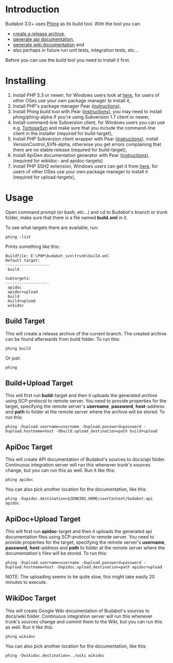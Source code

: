 # Introduction #

Budabot 3.0+ uses [Phing](http://www.phing.info/) as its build tool. With the tool you can:
  * [create a release archive](Creating_a_Release.md),
  * [generate api documentation](http://ci.budabot.com/userContent/budabot-api/index.html),
  * [generate wiki documentation](ApiIndex.md) and
  * also perhaps in future run unit tests, integration tests, etc...

Before you can use the build tool you need to install it first.

# Installing #

  1. Install PHP 5.3 or newer, for Windows users look at [here](http://windows.php.net/download/), for users of other OSes use your own package manager to install it,
  1. Install PHP's package manager Pear ([instructions](http://pear.php.net/manual/en/installation.getting.php)),
  1. Install Phing build tool with Pear ([instructions](http://www.phing.info/trac/wiki/Users/Installation)), you may need to install phing/phing-alpha if you're using Subversion 1.7 client or newer,
  1. Install command-line Subversion client, for Windows users you can use e.g. [TortoiseSvn](http://tortoisesvn.net/downloads.html) and make sure that you include the command-line client in the installer (required for build-target),
  1. Install PHP Subversion client wrapper with Pear ([instructions](https://pear.php.net/package/VersionControl_SVN/)), install VersionControl\_SVN-alpha, otherwise you get errors complaining that there are no stable release (required for build-target),
  1. Install ApiGen documentation generator with Pear ([instructions](http://apigen.org/##installation)), (required for wikidoc- and apidoc-targets)
  1. Install PHP SSH2 extension, Windows users can get it from [here](http://downloads.php.net/pierre/), for users of other OSes use your own package manager to install it (required for upload-targets),

# Usage #
Open command prompt (or bash, etc...) and cd to Budabot's branch or trunk folder, make sure that there is a file named **build.xml** in it.

To see what targets there are available, run:
```
phing -list
```
Prints something like this:
```
Buildfile: E:\PHP\budabot_svn\trunk\build.xml
Default target:
-------------------
 build

Subtargets:
-------------------
 apidoc
 apidoc+upload
 build
 build+upload
 wikidoc
```

## Build Target ##
This will create a release archive of the current branch. The created archive can be found afterwards from build folder.
To run this:
```
phing build
```
Or just:
```
phing
```

## Build+Upload Target ##
This will first run **build**-target and then it uploads the generated archive using SCP-protocol to remote server.
You need to provide properties for the target, specifying the remote server's **username**, **password**, **host**-address and **path** to folder at the remote server where the archive will be stored.
To run this:
```
phing -Dupload.username=username -Dupload.password=password -Dupload.hostname=host -Dbuild.upload_destination=path build+upload
```

## ApiDoc Target ##
This will create API documentation of Budabot's sources to docs/api folder. Continuous integration server will run this whenever trunk's sources change, but you can run this as well.
Run it like this:
```
phing apidoc
```
You can also pick another location for the documentation, like this:
```
phing -Dapidoc.destination=$JENKINS_HOME/userContent/budabot-api apidoc
```

## ApiDoc+Upload Target ##
This will first run **apidoc**-target and then it uploads the generated api documentation files using SCP-protocol to remote server.
You need to provide properties for the target, specifying the remote server's **username**, **password**, **host**-address and **path** to folder at the remote server where the documentation's files will be stored.
To run this:
```
phing -Dupload.username=username -Dupload.password=password -Dupload.hostname=host -Dapidoc.upload_destination=path apidoc+upload
```
NOTE: The uploading seems to be quite slow, this might take easily 20 minutes to execute.

## WikiDoc Target ##
This will create Google Wiki documentation of Budabot's sources to docs/wiki folder. Continuous integration server will run this whenever trunk's sources change and commit them to the Wiki, but you can run this as well.
Run it like this:
```
phing wikidoc
```
You can also pick another location for the documentation, like this:
```
phing -Dwikidoc.destination=../wiki wikidoc
```